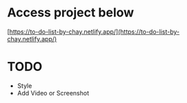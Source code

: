 # Access project below
[https://to-do-list-by-chay.netlify.app/](https://to-do-list-by-chay.netlify.app/)

# TODO 
- Style
- Add Video or Screenshot
